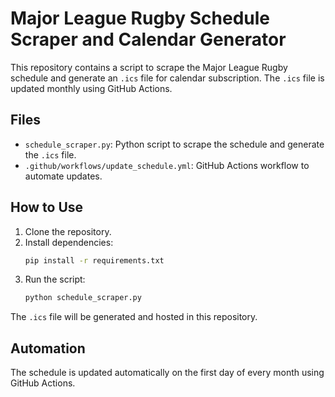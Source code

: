 # Major League Rugby Schedule Scraper and Calendar Generator

This repository contains a script to scrape the Major League Rugby schedule and generate an `.ics` file for calendar subscription. The `.ics` file is updated monthly using GitHub Actions.

## Files
- `schedule_scraper.py`: Python script to scrape the schedule and generate the `.ics` file.
- `.github/workflows/update_schedule.yml`: GitHub Actions workflow to automate updates.

## How to Use
1. Clone the repository.
2. Install dependencies:
   ```bash
   pip install -r requirements.txt
   ```
3. Run the script:
   ```bash
   python schedule_scraper.py
   ```

The `.ics` file will be generated and hosted in this repository.

## Automation
The schedule is updated automatically on the first day of every month using GitHub Actions.
